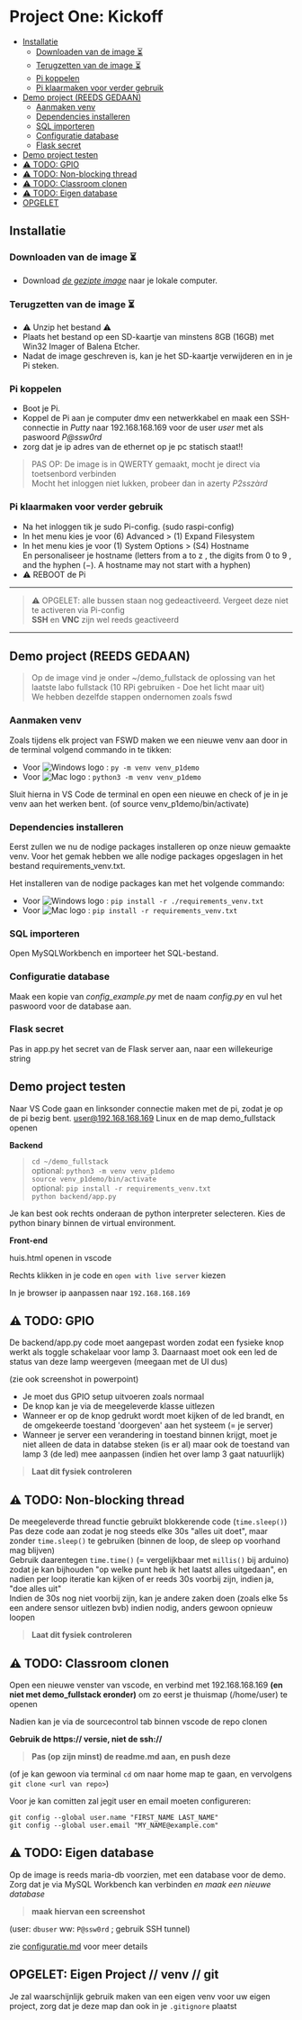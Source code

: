 # Project One: Kickoff

- [Installatie](./1_Kickoff.md#installatie)
  - [Downloaden van de image ⏳](./1_Kickoff.md#downloaden-van-de-image-)
  - [Terugzetten van de image ⏳](./1_Kickoff.md#terugzetten-van-de-image-)
  - [Pi koppelen](./1_Kickoff.md#pi-koppelen)
  - [Pi klaarmaken voor verder gebruik](./1_Kickoff.md#pi-klaarmaken-voor-verder-gebruik)
- [Demo project (REEDS GEDAAN)](./1_Kickoff.md#demo-project-reeds-gedaan)
  - [Aanmaken venv](./1_Kickoff.md#aanmaken-venv)
  - [Dependencies installeren](./1_Kickoff.md#dependencies-installeren)
  - [SQL importeren](./1_Kickoff.md#sql-importeren)
  - [Configuratie database](./1_Kickoff.md#configuratie-database)
  - [Flask secret](./1_Kickoff.md#flask-secret)
- [Demo project testen](./1_Kickoff.md#demo-project-testen)
- [⚠️ TODO: GPIO](./1_Kickoff.md#%EF%B8%8F-todo-gpio)
- [⚠️ TODO: Non-blocking thread](./1_Kickoff.md#%EF%B8%8F-todo-non-blocking-thread)
- [⚠️ TODO: Classroom clonen](./1_Kickoff.md#%EF%B8%8F-todo-classroom-clonen)
- [⚠️ TODO: Eigen database](./1_Kickoff.md#%EF%B8%8F-todo-classroom-clonen)
- [OPGELET](./1_Kickoff.md#opgelet-eigen-project--venv--git)

## Installatie

### Downloaden van de image ⏳

- Download _[de gezipte image](https://studenthowest-my.sharepoint.com/:f:/g/personal/pieter-jan_beeckman2_howest_be/Ev_bCxCwFvVNu3NU7221htkB25QFpKVhf2C_av916SI9MA?e=JHhfea)_ naar je lokale computer.

### Terugzetten van de image ⏳

- ⚠ Unzip het bestand ⚠
- Plaats het bestand op een SD-kaartje van minstens 8GB (16GB) met Win32 Imager of Balena Etcher.
- Nadat de image geschreven is, kan je het SD-kaartje verwijderen en in je Pi steken.

### Pi koppelen

- Boot je Pi.
- Koppel de Pi aan je computer dmv een netwerkkabel en maak een SSH-connectie in _Putty_ naar 192.168.168.169 voor de user _user_ met als paswoord _P@ssw0rd_
- zorg dat je ip adres van de ethernet op je pc statisch staat!! 

> PAS OP: De image is in QWERTY gemaakt, mocht je direct via toetsenbord verbinden  
> Mocht het inloggen niet lukken, probeer dan in azerty _P2sszàrd_

### Pi klaarmaken voor verder gebruik

- Na het inloggen tik je sudo Pi-config. (sudo raspi-config)
- In het menu kies je voor (6) Advanced > (1) Expand Filesystem
- In het menu kies je voor (1) System Options > (S4) Hostname  
  En personaliseer je hostname (letters from a to z , the digits from 0 to 9 , and the hyphen (−). A hostname may not start with a hyphen)
- ⚠ REBOOT de Pi

---

> ⚠️ OPGELET: alle bussen staan nog gedeactiveerd. Vergeet deze niet te activeren via Pi-config  
> **SSH** en **VNC** zijn wel reeds geactiveerd

---

## Demo project (REEDS GEDAAN)

> Op de image vind je onder ~/demo_fullstack de oplossing van het laatste labo fullstack (10 RPi gebruiken - Doe het licht maar uit)  
> We hebben dezelfde stappen ondernomen zoals fswd

### Aanmaken venv

Zoals tijdens elk project van FSWD maken we een nieuwe venv aan door in de terminal volgend commando in te tikken:

- Voor ![Windows logo](https://icons.getbootstrap.com/assets/icons/windows.svg) : `py -m venv venv_p1demo`
- Voor ![Mac logo](https://icons.getbootstrap.com/assets/icons/apple.svg) : `python3 -m venv venv_p1demo`

Sluit hierna in VS Code de terminal en open een nieuwe en check of je in je venv aan het werken bent.
(of source venv_p1demo/bin/activate)

### Dependencies installeren

Eerst zullen we nu de nodige packages installeren op onze nieuw gemaakte venv.
Voor het gemak hebben we alle nodige packages opgeslagen in het bestand requirements_venv.txt.

Het installeren van de nodige packages kan met het volgende commando:

- Voor ![Windows logo](https://icons.getbootstrap.com/assets/icons/windows.svg) : `pip install -r ./requirements_venv.txt`
- Voor ![Mac logo](https://icons.getbootstrap.com/assets/icons/apple.svg) : `pip install -r requirements_venv.txt`

### SQL importeren

Open MySQLWorkbench en importeer het SQL-bestand.

### Configuratie database

Maak een kopie van _config_example.py_ met de naam _config.py_ en vul het paswoord voor de database aan.

### Flask secret

Pas in app.py het secret van de Flask server aan, naar een willekeurige string

## Demo project testen
Naar VS Code gaan en linksonder connectie maken met de pi, zodat je op de pi bezig bent. user@192.168.168.169 Linux en de map demo_fullstack openen


**Backend**

> `cd ~/demo_fullstack`  
> optional: `python3 -m venv venv_p1demo`  
> `source venv_p1demo/bin/activate`  
> optional: `pip install -r requirements_venv.txt`  
> `python backend/app.py`

Je kan best ook rechts onderaan de python interpreter selecteren. Kies de python binary binnen de virtual environment.

**Front-end**

huis.html openen in vscode

Rechts klikken in je code en `open with live server` kiezen

In je browser ip aanpassen naar `192.168.168.169`

## **⚠️ TODO: GPIO**

De backend/app.py code moet aangepast worden zodat een fysieke knop werkt als toggle schakelaar voor lamp 3. Daarnaast moet ook een led de status van deze lamp weergeven (meegaan met de UI dus)

(zie ook screenshot in powerpoint)

- Je moet dus GPIO setup uitvoeren zoals normaal
- De knop kan je via de meegeleverde klasse uitlezen
- Wanneer er op de knop gedrukt wordt moet kijken of de led brandt, en de omgekeerde toestand 'doorgeven' aan het systeem (= je server)
- Wanneer je server een verandering in toestand binnen krijgt, moet je niet alleen de data in databse steken (is er al) maar ook de toestand van lamp 3 (de led) mee aanpassen (indien het over lamp 3 gaat natuurlijk)

> **Laat dit fysiek controleren**

## **⚠️ TODO: Non-blocking thread**

De meegeleverde thread functie gebruikt blokkerende code (`time.sleep()`)
Pas deze code aan zodat je nog steeds elke 30s "alles uit doet", maar zonder `time.sleep()` te gebruiken (binnen de loop, de sleep op voorhand mag blijven)  
Gebruik daarentegen `time.time()` (= vergelijkbaar met `millis()` bij arduino) zodat je kan bijhouden "op welke punt heb ik het laatst alles uitgedaan", en nadien per loop iteratie kan kijken of er reeds 30s voorbij zijn, indien ja, "doe alles uit"  
Indien de 30s nog niet voorbij zijn, kan je andere zaken doen (zoals elke 5s een andere sensor uitlezen bvb) indien nodig, anders gewoon opnieuw loopen

> **Laat dit fysiek controleren**

## **⚠️ TODO: Classroom clonen**

Open een nieuwe venster van vscode, en verbind met 192.168.168.169 **(en niet met demo_fullstack eronder)** om zo eerst je thuismap (/home/user) te openen

Nadien kan je via de sourcecontrol tab binnen vscode de repo clonen

**Gebruik de https:// versie, niet de ssh://**

> **Pas (op zijn minst) de readme.md aan, en push deze**

(of je kan gewoon via terminal `cd` om naar home map te gaan, en vervolgens `git clone <url van repo>`)

Voor je kan comitten zal jegit user en email moeten configureren:

`git config --global user.name "FIRST_NAME LAST_NAME"`  
`git config --global user.email "MY_NAME@example.com"`

## **⚠️ TODO: Eigen database**

Op de image is reeds maria-db voorzien, met een database voor de demo.
Zorg dat je via MySQL Workbench kan verbinden _en maak een nieuwe database_

> **maak hiervan een screenshot**

(user: `dbuser` ww: `P@ssw0rd` ; gebruik SSH tunnel)

zie [configuratie.md](./2_Configuration.md) voor meer details

## OPGELET: Eigen Project // venv // git

Je zal waarschijnlijk gebruik maken van een eigen venv voor uw eigen project, zorg dat je deze map dan ook in je `.gitignore` plaatst

